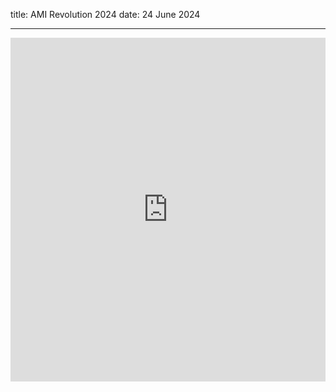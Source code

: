 title: AMI Revolution 2024
date: 24 June 2024

---

<iframe allowfullscreen="true" height="550" width="100%" style="border:none;width: 100% !important;position: static;display: block !important;margin: 0 !important;"
 src="https://crosswordnexus.com/solve?puzzle=/x/jpz/3d75ab89f5ae634473ad55277d73c053.puz">
</iframe>
